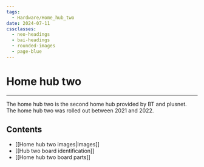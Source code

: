 ```yaml
---
tags:
  - Hardware/Home_hub_two
date: 2024-07-11
cssclasses:
  - neo-headings
  - bai-headings
  - rounded-images
  - page-blue
---
```

# Home hub two

***
The home hub two is the second home hub provided by BT and plusnet. The home hub two was rolled out between 2021 and 2022.
## Contents
- [[Home hub two images|Images]]
- [[Hub two board identification]]
- [[Home hub two board parts]]